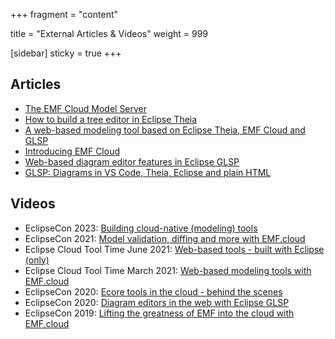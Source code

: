 +++
fragment = "content"

title = "External Articles & Videos"
weight = 999

[sidebar]
  sticky = true
+++

## Articles

* <a target="_blank" href="https://eclipsesource.com/blogs/2021/02/25/the-emf-cloud-model-server/">The EMF Cloud Model Server</a>
* <a target="_blank" href="https://eclipsesource.com/blogs/2021/02/03/how-to-build-a-tree-editor-in-eclipse-theia/">How to build a tree editor in Eclipse Theia</a>
* <a target="_blank" href="https://eclipsesource.com/blogs/2020/07/24/a-web-based-modeling-tool-based-on-eclipse-theia/">A web-based modeling tool based on Eclipse Theia, EMF Cloud and GLSP</a>
* <a target="_blank" href="https://eclipsesource.com/blogs/2019/12/16/introducing-emf-cloud/">Introducing EMF Cloud</a>
* <a target="_blank" href="https://eclipsesource.com/blogs/2021/02/10/web-based-diagram-editor-features-in-eclipse-glsp/">Web-based diagram editor features in Eclipse GLSP</a>
* <a target="_blank" href="https://eclipsesource.com/blogs/2021/01/27/glsp-diagrams-in-vs-code-theia-eclipse-and-plain-html/">GLSP: Diagrams in VS Code, Theia, Eclipse and plain HTML</a>

## Videos

* EclipseCon 2023: <a target="_blank" href="https://www.youtube.com/watch?v=U0TRt3aukTc">Building cloud-native (modeling) tools</a>
* EclipseCon 2021: <a target="_blank" href="https://www.youtube.com/watch?v=mEr-v8t2ZQ8">Model validation, diffing and more with EMF.cloud</a>
* Eclipse Cloud Tool Time June 2021: <a target="_blank" href="https://www.youtube.com/watch?v=5oXC_smkAik">Web-based tools - built with Eclipse (only)</a>
* Eclipse Cloud Tool Time March 2021: <a target="_blank" href="https://www.youtube.com/watch?v=qjris1CdJow">Web-based modeling tools with EMF.cloud</a>
* EclipseCon 2020: <a target="_blank" href="https://www.youtube.com/watch?v=YQyaCR_V5zc">Ecore tools in the cloud - behind the scenes</a>
* EclipseCon 2020: <a target="_blank" href="https://www.youtube.com/watch?v=tqcCUxtyslE">Diagram editors in the web with Eclipse GLSP</a>
* EclipseCon 2019: <a target="_blank" href="https://www.youtube.com/watch?v=ezX0DIeR3ek">Lifting the greatness of EMF into the cloud with EMF.cloud</a>
